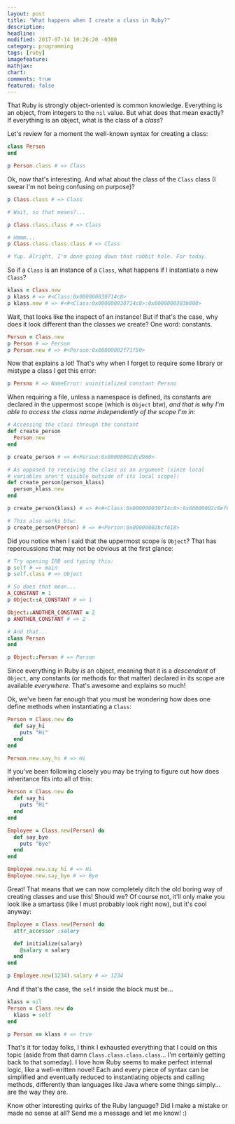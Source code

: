 ```yaml
---
layout: post
title: "What happens when I create a class in Ruby?"
description: 
headline: 
modified: 2017-07-14 10:26:20 -0300
category: programming
tags: [ruby]
imagefeature: 
mathjax: 
chart: 
comments: true
featured: false
---
```


That Ruby is strongly object-oriented is common knowledge. Everything is an object, from integers to the `nil` value. But what does that mean exactly? If everything is an object, what is the class of a *class*?

Let's review for a moment the well-known syntax for creating a class:

```ruby
class Person
end

p Person.class # => Class
```

Ok, now that's interesting. And what about the class of the `Class` class (I swear I'm not being confusing on purpose)?

```ruby
p Class.class # => Class

# Wait, so that means?...

p Class.class.class # => Class

# Hmmm...
p Class.class.class.class # => Class

# Yup. Alright, I'm done going down that rabbit hole. For today.
```

So if a `Class` is an instance of a `Class`, what happens if I instantiate a new `Class`?

```ruby
klass = Class.new
p klass # => #<Class:0x000000030714c8>
p klass.new # => #<#<Class:0x000000030714c8>:0x0000000303b800>
```

Wait, that looks like the inspect of an instance! But if that's the case, why does it look different than the classes we create? One word: constants.

```ruby
Person = Class.new
p Person # => Person
p Person.new # => #<Person:0x00000002f71f50>
```

Now that explains a lot! That's why when I forget to require some library or mistype a class I get this error:

```ruby
p Persno # => NameError: uninitialized constant Persno
```

When requiring a file, unless a namespace is defined, its constants are declared in the uppermost scope (which is `Object` btw), *and that is why I'm able to access the class name independently of the scope I'm in*:

```ruby
# Accessing the class through the constant
def create_person
  Person.new
end

p create_person # => #<Person:0x00000002dcd960>

# As opposed to receiving the class as an argument (since local
# variables aren't visible outside of its local scope):
def create_person(person_klass)
  person_klass.new
end

p create_person(klass) # => #<#<Class:0x000000030714c8>:0x00000002c8ef68>

# This also works btw:
p create_person(Person) # => #<Person:0x00000002bcf618>
```

Did you notice when I said that the uppermost scope is `Object`? That has repercussions that may not be obvious at the first glance:

```ruby
# Try opening IRB and typing this:
p self # => main
p self.class # => Object

# So does that mean...
A_CONSTANT = 1
p Object::A_CONSTANT # => 1

Object::ANOTHER_CONSTANT = 2
p ANOTHER_CONSTANT # => 2

# And that...
class Person
end

p Object::Person # => Person
```

Since everything in Ruby *is* an object, meaning that it is a *descendant* of `Object`, any constants (or methods for that matter) declared in its scope are available *everywhere*. That's awesome and explains so much!

Ok, we've been far enough that you must be wondering how does one define methods when instantiating a `Class`:

```ruby
Person = Class.new do
  def say_hi
    puts "Hi"
  end
end

Person.new.say_hi # => Hi
```

If you've been following closely you may be trying to figure out how does inheritance fits into all of this:

```ruby
Person = Class.new do
  def say_hi
    puts "Hi"
  end
end

Employee = Class.new(Person) do
  def say_bye
    puts "Bye"
  end
end

Employee.new.say_hi # => Hi
Employee.new.say_bye # => Bye
```

Great! That means that we can now completely ditch the old boring way of creating classes and use this! Should we? Of course not, it'll only make you look like a smartass (like I must probably look right now), but it's cool anyway:

```ruby
Employee = Class.new(Person) do
  attr_accessor :salary

  def initialize(salary)
    @salary = salary
  end
end

p Employee.new(1234).salary # => 1234
```

And if that's the case, the `self` inside the block must be...

```ruby
klass = nil
Person = Class.new do
  klass = self
end

p Person == klass # => true
```

That's it for today folks, I think I exhausted everything that I could on this topic (aside from that damn `Class.class.class.class`... I'm certainly getting back to that someday). I love how Ruby seems to make perfect internal logic, like a well-written novel! Each and every piece of syntax can be simplified and eventually reduced to instantiating objects and calling methods, differently than languages like Java where some things simply... are the way they are.

Know other interesting quirks of the Ruby language? Did I make a mistake or made no sense at all? Send me a message and let me know! :)
